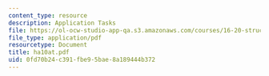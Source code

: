 ```yaml
---
content_type: resource
description: Application Tasks
file: https://ol-ocw-studio-app-qa.s3.amazonaws.com/courses/16-20-structural-mechanics-fall-2002/0fd70b24c391fbe95bae8a189444b372_ha10at.pdf
file_type: application/pdf
resourcetype: Document
title: ha10at.pdf
uid: 0fd70b24-c391-fbe9-5bae-8a189444b372
---
```

